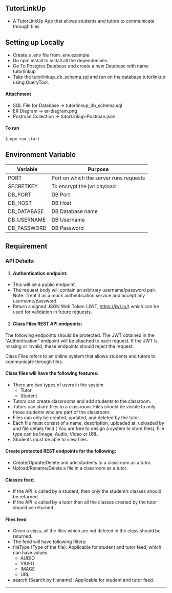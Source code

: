 ## TutorLinkUp
-  A TutorLinkUp App that allows students and tutors to communicate through files
## Setting up Locally

- Create a .env file from .env.example
- Do npm install to install all the dependencies
- Go To Postgres Database and create a new Database with name tutorlinkup
- Take the tutorlinkup_db_schema.sql and run on the database tutorlinkup using QueryTool.

#### Attachment
- SQL File for Database -> tutorlinkup_db_schema.sql
- ER Diagram -> er-diagram.png
- Postman Collection -> tutorLinkup-Postman.json

#### To run
```
$ npm run start
```


## Environment Variable
| Variable                      | Purpose                                                                         |
|-------------------------------|---------------------------------------------------------------------------------|
| PORT                          | Port on which the server runs requests                                          |
| SECRETKEY                     | To encrypt the jwt payload                                                      |        
| DB_PORT                       | DB Port                                                                         |
| DB_HOST                       | DB Host                                                                         |
| DB_DATABASE                   | DB Database name                                                                |
| DB_USERNAME                   | DB Username                                                                     |
| DB_PASSWORD                   | DB Password                                                                     |

## Requirement

### API Details:

1. #### Authentication endpoint:

- This will be a public endpoint.
- The request body will contain an arbitrary username/password pair. Note: Treat it as a mock authentication service and accept any username/password.
- Return a signed JSON Web Token (JWT, https://jwt.io/) which can be used for validation in future requests.

2. #### Class Files REST API endpoints:

The following endpoints should be protected. The JWT obtained in the “Authentication” endpoint will be attached to each request. If the JWT is missing or invalid, these endpoints should reject the request.

Class Files refers to an online system that allows students and tutors to communicate through files.

#### Class files will have the following features:

- There are two types of users in the system
  - Tutor
  - Student
- Tutors can create classrooms and add students to the classroom.
- Tutors can share files to a classroom. Files should be visible to only those students who are part of the classroom.
- Files can only be created, updated, and deleted by the tutor.
- Each file must consist of a name, description, uploaded at, uploaded by and file details field ( You are free to design a system to store files). File type can be Image, Audio, Video or URL.
- Students must be able to view files.

#### Create protected REST endpoints for the following:

- Create/Update/Delete and add students to a classroom as a tutor.
- Upload/Rename/Delete a file in a classroom as a tutor.

#### Classes feed.

- If the API is called by a student, then only the student’s classes should be returned
- If the API is called by a tutor then all the classes created by the tutor should be returned

#### Files feed

- Given a class, all the files which are not deleted in the class should be returned.
- The feed will have following filters:
- fileType (Type of the file): Applicable for student and tutor feed, which can have values
  - AUDIO
  - VIDEO
  - IMAGE
  - URL
- search (Search by filename): Applicable for student and tutor feed.

____________________________________________________________________________________________________________________________